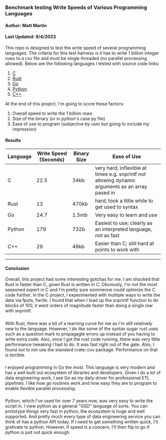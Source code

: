 ### Benchmark testing Write Speeds of Various Programming Languages
#### Author: Matt Martin
#### Last Updated: 9/4/2023


This repo is designed to test the write speed of several programming languages. The criteria for this test harness is it has to write 1 billion integer rows to a csv file and must be single threaded (no parallel processing allowed). Below are the following languages I tested with source code links:

1. [C](https://github.com/mattmartin14/dream_machine/blob/main/benchmarks/write_speed/c_lang/c_writer_v3.c)
2. [Rust](https://github.com/mattmartin14/dream_machine/blob/main/benchmarks/write_speed/rust/rust/src/main.rs)
3. [Go](https://github.com/mattmartin14/dream_machine/blob/main/benchmarks/write_speed/go_lang/writer.go)
4. [Python](https://github.com/mattmartin14/dream_machine/blob/main/benchmarks/write_speed/python_lang/py_writer.py)
5. [C++](https://github.com/mattmartin14/dream_machine/blob/main/benchmarks/write_speed/cpp/main_v2.cpp)

At the end of this project, I'm going to score these factors:

1. Overall speed to write the 1 billion rows
2. Size of the binary (or in python's case py file)
3. Ease of use to program (subjective by user but going to include my impression)

<h4></h4>

<h4>Results</h4>

| Language | Write Speed (Seconds) | Binary Size | Ease of Use |
| -------- | --------------------  | ----------- | ----------- |
| C        | 22.5                  |  34kb       | very hard, inflexible at times e.g. snprintf not allowing dynamic arguments as an array pased in|
| Rust     | 13                    |  470kb      | hard, took a little while to get used to syntax |
| Go       | 24.7                  |  1.5mb      | Very easy to learn and use |
| Python   | 179                   |  732b       | Easiest to use; clearly as an interpreted language, not as fast |
| C++      | 29                    |  48kb       | Easier than C; still hard at points to work with |

<hr></hr>

<h4>Conclusion</h4>
Overall, this project had some interesting gotchas for me. I am shocked that Rust is faster than C, given Rust is written in C. Obviously, I'm not the most seasoned expert in C and I'm pretty sure sommeone could optimize the C code further. In the C project, I experimented with multiple ways to write the data via fputs, fwrite. I found that when I load up the snprintf function to do blocks of 100, it went orders of magnitude faster than doing a single row with snprintf. 
<h5></h5>
With Rust, there was a bit of a learning curve for me as I'm still relatively new to the language. However, I do like some of the syntax sugar rust uses such as a question mark to propagagte errors up instead of you having to write extra code. Also, once I got the rust code running, there was very little performance tweaking I had to do. It was fast right out of the gate. Also, I found out to not use the standard crate::csv package. Performance on that is terrible.
<h5></h5>
I enjoyed programming in Go the most. This language is very modern and has a well built out ecosystem of libraries and developers. Given I do a lot of data engineering work, I see Go as my daily driver for professional ETL pipelines. I like how go routines work and how easy they are to program to enable flexible parallel processing.
<h5></h5>
Python, which I've used for over 7 years now, was very easy to write the script in. I view python as a general "GSD" language of sorts. You can prototype things very fast in python, the ecosystem is huge and well supported. And pretty much every type of data engineering service you can think of has a python API today. If I need to get something written quick, I'll grativate to python. However, if speed is a concern, I'll then flip to go if python is just not quick enough.

